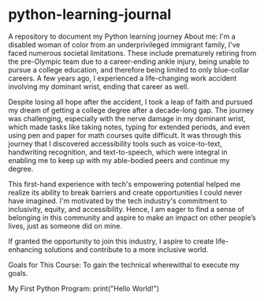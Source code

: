 # python-learning-journal
A repository to document my Python learning journey
About me: 
I'm a disabled woman of color from an underprivileged immigrant family, I've faced numerous societal limitations. These include prematurely retiring from the pre-Olympic team due to a career-ending ankle injury, being unable to pursue a college education, and therefore being limited to only blue-collar careers. A few years ago, I experienced a life-changing work accident involving my dominant wrist, ending that career as well.

Despite losing all hope after the accident, I took a leap of faith and pursued my dream of getting a college degree after a decade-long gap. The journey was challenging, especially with the nerve damage in my dominant wrist, which made tasks like taking notes, typing for extended periods, and even using pen and paper for math courses quite difficult. It was through this journey that I discovered accessibility tools such as voice-to-text, handwriting recognition, and text-to-speech, which were integral in enabling me to keep up with my able-bodied peers and continue my degree.

This first-hand experience with tech's empowering potential helped me realize its ability to break barriers and create opportunities I could never have imagined. I'm motivated by the tech industry's commitment to inclusivity, equity, and accessibility. Hence, I am eager to find a sense of belonging in this community and aspire to make an impact on other people’s lives, just as someone did on mine.

If granted the opportunity to join this industry, I aspire to create life-enhancing solutions and contribute to a more inclusive world.

Goals for This Course:
To gain the technical wherewithal to execute my goals.

My First Python Program:
print("Hello World!")
